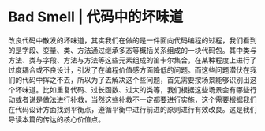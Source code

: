 # Bad Smell | 代码中的坏味道

改良代码中散发的坏味道，其实我们在做的是一件面向代码编程的过程，我们看到的是字段、变量、类、方法通过继承多态等概括关系组成的一块代码包。其中类与方法、类与字段、方法与方法等这些元素组成的笛卡尔集合，在某种程度上进行了过度耦合或不良设计，引发了在编程价值感方面降低的问题。而这些问题潜伏在我们的代码中挥之不去，所以为了去解决这个些问题，首先需要按场景能够识别出这个坏味道。比如重复代码、过长函数、过大的类等，我们根据这些场景会有哪些行动或者说是做法进行补救，当然这些补救不一定都要进行实施，这个需要根据我们在代码设计方面找到平衡点，遵循平衡中进行前进的原则进行有效改良。这是我们导读本篇的传达的核心价值点。

